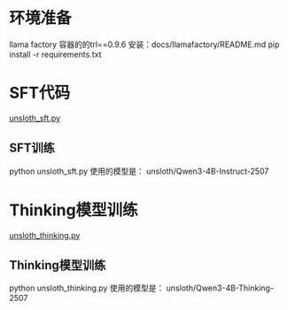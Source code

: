 # 环境准备
llama factory 容器的的trl==0.9.6
安装：docs/llamafactory/README.md
pip install -r requirements.txt

# SFT代码
[unsloth_sft.py](unsloth_sft.py)
## SFT训练
python unsloth_sft.py
使用的模型是： unsloth/Qwen3-4B-Instruct-2507

# Thinking模型训练
[unsloth_thinking.py](unsloth_thinking.py)
## Thinking模型训练
python unsloth_thinking.py
使用的模型是： unsloth/Qwen3-4B-Thinking-2507
